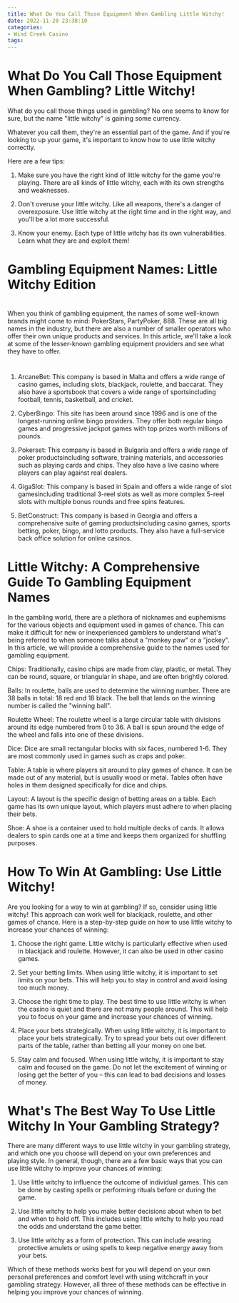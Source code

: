 ```yaml
---
title: What Do You Call Those Equipment When Gambling Little Witchy!
date: 2022-11-20 23:38:10
categories:
- Wind Creek Casino
tags:
---
```



#  What Do You Call Those Equipment When Gambling? Little Witchy!

What do you call those things used in gambling? No one seems to know for sure, but the name "little witchy" is gaining some currency.

Whatever you call them, they're an essential part of the game. And if you're looking to up your game, it's important to know how to use little witchy correctly.

Here are a few tips:

1) Make sure you have the right kind of little witchy for the game you're playing. There are all kinds of little witchy, each with its own strengths and weaknesses.

2) Don't overuse your little witchy. Like all weapons, there's a danger of overexposure. Use little witchy at the right time and in the right way, and you'll be a lot more successful.

3) Know your enemy. Each type of little witchy has its own vulnerabilities. Learn what they are and exploit them!

#  Gambling Equipment Names: Little Witchy Edition

#

When you think of gambling equipment, the names of some well-known brands might come to mind: PokerStars, PartyPoker, 888. These are all big names in the industry, but there are also a number of smaller operators who offer their own unique products and services. In this article, we'll take a look at some of the lesser-known gambling equipment providers and see what they have to offer.

#

1. ArcaneBet: This company is based in Malta and offers a wide range of casino games, including slots, blackjack, roulette, and baccarat. They also have a sportsbook that covers a wide range of sportsincluding football, tennis, basketball, and cricket.

2. CyberBingo: This site has been around since 1996 and is one of the longest-running online bingo providers. They offer both regular bingo games and progressive jackpot games with top prizes worth millions of pounds.

3. Pokerset: This company is based in Bulgaria and offers a wide range of poker productsincluding software, training materials, and accessories such as playing cards and chips. They also have a live casino where players can play against real dealers.

4. GigaSlot: This company is based in Spain and offers a wide range of slot gamesincluding traditional 3-reel slots as well as more complex 5-reel slots with multiple bonus rounds and free spins features.

5. BetConstruct: This company is based in Georgia and offers a comprehensive suite of gaming productsincluding casino games, sports betting, poker, bingo, and lotto products. They also have a full-service back office solution for online casinos.

#  Little Witchy: A Comprehensive Guide To Gambling Equipment Names

In the gambling world, there are a plethora of nicknames and euphemisms for the various objects and equipment used in games of chance. This can make it difficult for new or inexperienced gamblers to understand what's being referred to when someone talks about a "monkey paw" or a "jockey". In this article, we will provide a comprehensive guide to the names used for gambling equipment.

Chips: Traditionally, casino chips are made from clay, plastic, or metal. They can be round, square, or triangular in shape, and are often brightly colored.

Balls: In roulette, balls are used to determine the winning number. There are 38 balls in total: 18 red and 18 black. The ball that lands on the winning number is called the "winning ball".

Roulette Wheel: The roulette wheel is a large circular table with divisions around its edge numbered from 0 to 36. A ball is spun around the edge of the wheel and falls into one of these divisions.

Dice: Dice are small rectangular blocks with six faces, numbered 1-6. They are most commonly used in games such as craps and poker.

Table: A table is where players sit around to play games of chance. It can be made out of any material, but is usually wood or metal. Tables often have holes in them designed specifically for dice and chips.

Layout: A layout is the specific design of betting areas on a table. Each game has its own unique layout, which players must adhere to when placing their bets.

Shoe: A shoe is a container used to hold multiple decks of cards. It allows dealers to spin cards one at a time and keeps them organized for shuffling purposes.

#  How To Win At Gambling: Use Little Witchy!

Are you looking for a way to win at gambling? If so, consider using little witchy! This approach can work well for blackjack, roulette, and other games of chance. Here is a step-by-step guide on how to use little witchy to increase your chances of winning:

1. Choose the right game. Little witchy is particularly effective when used in blackjack and roulette. However, it can also be used in other casino games.

2. Set your betting limits. When using little witchy, it is important to set limits on your bets. This will help you to stay in control and avoid losing too much money.

3. Choose the right time to play. The best time to use little witchy is when the casino is quiet and there are not many people around. This will help you to focus on your game and increase your chances of winning.

4. Place your bets strategically. When using little witchy, it is important to place your bets strategically. Try to spread your bets out over different parts of the table, rather than betting all your money on one bet.

5. Stay calm and focused. When using little witchy, it is important to stay calm and focused on the game. Do not let the excitement of winning or losing get the better of you – this can lead to bad decisions and losses of money.

#  What's The Best Way To Use Little Witchy In Your Gambling Strategy?

There are many different ways to use little witchy in your gambling strategy, and which one you choose will depend on your own preferences and playing style. In general, though, there are a few basic ways that you can use little witchy to improve your chances of winning:

1. Use little witchy to influence the outcome of individual games. This can be done by casting spells or performing rituals before or during the game.

2. Use little witchy to help you make better decisions about when to bet and when to hold off. This includes using little witchy to help you read the odds and understand the game better.

3. Use little witchy as a form of protection. This can include wearing protective amulets or using spells to keep negative energy away from your bets.

Which of these methods works best for you will depend on your own personal preferences and comfort level with using witchcraft in your gambling strategy. However, all three of these methods can be effective in helping you improve your chances of winning.